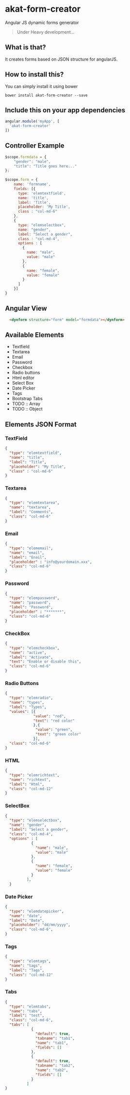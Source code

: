 # akat-form-creator
Angular JS dynamic forms generator
> Under Heavy development...

## What is that?
It creates forms based on JSON structure for angularJS. 

## How to install this?
You can simply install it using bower
```
bower install akat-form-creator --save
```

## Include this on your app dependencies
```Javascript
angular.module('myApp', [
  'akat-form-creator'
])
```

## Controller Example
```Javascript
$scope.formdata = {
    "gender": "male",
    "title": "Title goes here..."
};
    
$scope.form = {
    name: 'formname',
    fields: [{
      type: 'elemtextfield',
      name: 'title',
      label: 'Title',
      placeholder: 'My Title',
      class : "col-md-6"
    },
    {
      type: "elemselectbox",
      name: "gender",
      label: "Select a gender",
      class : "col-md-4",
      options : [
        {
          name: "male",
          value: "male"
        },
        { 
          name: "female",
          value: "female"
        }
      ]
    }]
}
```

## Angular View
```html
  <dynform structure="form" model="formdata"></dynform>
```

## Available Elements
- Textfield
- Textarea
- Email
- Password
- Checkbox
- Radio buttons
- Html editor
- Select Box
- Date Picker
- Tags
- Bootstrap Tabs
- TODO :: Array
- TODO :: Object

## Elements JSON Format

### TextField
```Json
{
  "type": "elemtextfield",
  "name": "title",
  "label": "Title",
  "placeholder": "My Title",
  "class" : "col-md-6"
}
```
### Textarea
```Json
{
  "type": "elemtextarea",
  "name": "textarea",
  "label": "Comments",
  "class": "col-md-6"
}
```
### Email
```Json
{
  "type": "elememail",
  "name": "email",
  "label": "Enail",
  "placeholder" : "info@yourdomain.xxx",
  "class": "col-md-6"
}
```
### Password
```Json
{
  "type": "elempassword",
  "name": "password",
  "label": "Password",
  "placeholder" : "*******",
  "class": "col-md-6"
}
```
### CheckBox
```Json
{
  "type": "elemcheckbox",
  "name": "active",
  "label": "Activate",
  "text": "Enable or disable this",
  "class": "col-md-6"
}
```
### Radio Buttons
```Json
{
  "type": "elemradio",
  "name": "types",
  "label": "Types",
  "values": [{
             "value": "red",
             "text": "red color"
             },{
              "value": "green",
              "text": "green color"
             }],
  "class": "col-md-6"
}
```
### HTML
```Json
{
  "type": "elemrichtext",
  "name": "richtext",
  "label": "Html",
  "class": "col-md-12"
}
```
### SelectBox
```Json
{
  "type": "elemselectbox",
  "name": "gender",
  "label": "Select a gender",
  "class": "col-md-4",
  "options" : [
            {
              "name": "male",
              "value": "male"
            },
            { 
              "name": "female",
              "value": "female"
            }
          ],
  }
```
### Date Picker
```Json
{
  "type": "elemdatepicker",
  "name": "date",
  "label": "Date",
  "placeholder": "dd/mm/yyyy",
  "class": "col-md-6",
}
```
### Tags
```Json
{
  "type": "elemtags",
  "name": "tags",
  "label": "Tags",
  "class": "col-md-12"
}
```
### Tabs
```Json
{
  "type": "elemtabs",
  "name": "tabs",
  "label": "test",
  "class": "col-md-6",
  "tabs": [
            {
              "default": true,
              "tabname": "tab1",
              "name": "tab1",
              "fields": []
            },
            {
              "default": true,
              "tabname": "tab2",
              "name": "tab2",
              "fields": []
            }
          ]
}
```
